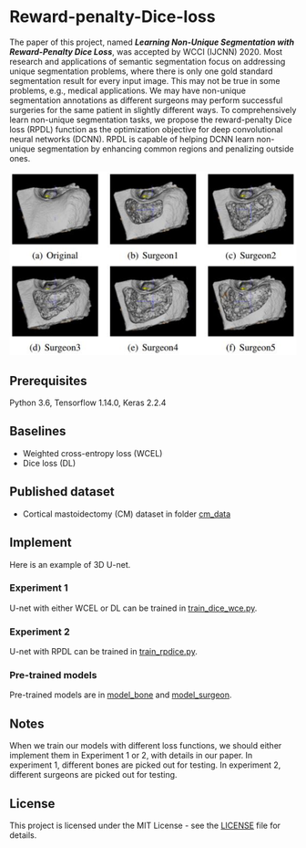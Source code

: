 # Reward-penalty-Dice-loss

The paper of this project, named ***Learning Non-Unique Segmentation with Reward-Penalty Dice Loss***, was accepted by WCCI (IJCNN) 2020. Most research and applications of semantic segmentation focus on addressing unique segmentation problems, where there is only one gold standard segmentation result for every input image. This may not be true in some problems, e.g., medical applications. We may have non-unique segmentation annotations as different surgeons may perform successful surgeries for the same patient in slightly different
ways. To comprehensively learn non-unique segmentation tasks, we propose the reward-penalty Dice loss (RPDL) function as the optimization objective for deep convolutional neural networks (DCNN). RPDL is capable of helping DCNN learn non-unique segmentation by enhancing common regions and penalizing outside ones.

<p align="center">
<img src="learn.JPG" width="600">
</p>

## Prerequisites
Python 3.6, Tensorflow 1.14.0, Keras 2.2.4

## Baselines
* Weighted cross-entropy loss (WCEL)
* Dice loss (DL)

## Published dataset
* Cortical mastoidectomy (CM) dataset in folder [cm_data](cm_data)

## Implement
Here is an example of 3D U-net.

### Experiment 1
U-net with either WCEL or DL can be trained in [train_dice_wce.py](train_dice_wce.py).

### Experiment 2
U-net with RPDL can be trained in [train_rpdice.py](train_rpdice.py).

### Pre-trained models
Pre-trained models are in [model_bone](model_bone) and [model_surgeon](model_surgeon).

## Notes

When we train our models with different loss functions, we should either implement them in Experiment 1 or 2, with details in our paper. In experiment 1, different bones are picked out for testing. In experiment 2, different surgeons are picked out for testing.  

## License
This project is licensed under the MIT License - see the [LICENSE](LICENSE) file for details.
